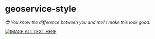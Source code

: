 # geoservice-style
*😎 You know the difference between you and me? I make this look good.*

[![IMAGE ALT TEXT HERE](https://img.youtube.com/vi/6AKe70SX8OM/0.jpg)](https://www.youtube.com/watch?v=6AKe70SX8OM)
